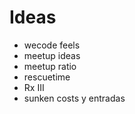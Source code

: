 # Ideas

* wecode feels
* meetup ideas
* meetup ratio
* rescuetime
* Rx III
* sunken costs y entradas